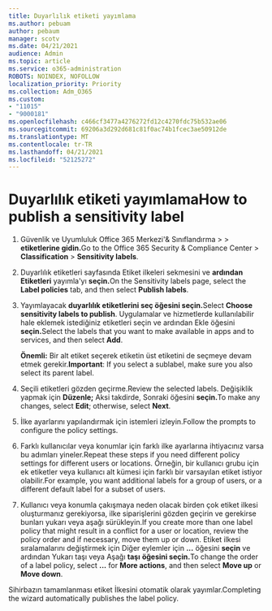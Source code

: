 ```yaml
---
title: Duyarlılık etiketi yayımlama
ms.author: pebuam
author: pebaum
manager: scotv
ms.date: 04/21/2021
audience: Admin
ms.topic: article
ms.service: o365-administration
ROBOTS: NOINDEX, NOFOLLOW
localization_priority: Priority
ms.collection: Adm_O365
ms.custom:
- "11015"
- "9000181"
ms.openlocfilehash: c466cf3477a4276272fd12c4270fdc75b532ae06
ms.sourcegitcommit: 69206a3d292d681c81f0ac74b1fcec3ae50912de
ms.translationtype: MT
ms.contentlocale: tr-TR
ms.lasthandoff: 04/21/2021
ms.locfileid: "52125272"
---
```

# <a name="how-to-publish-a-sensitivity-label"></a><span data-ttu-id="ed575-102">Duyarlılık etiketi yayımlama</span><span class="sxs-lookup"><span data-stu-id="ed575-102">How to publish a sensitivity label</span></span>

1. <span data-ttu-id="ed575-103">Güvenlik ve Uyumluluk Office 365 Merkezi'& Sınıflandırma >   >  **etiketlerine gidin.**</span><span class="sxs-lookup"><span data-stu-id="ed575-103">Go to the Office 365 Security & Compliance Center > **Classification** > **Sensitivity labels**.</span></span>

1. <span data-ttu-id="ed575-104">Duyarlılık etiketleri sayfasında Etiket ilkeleri sekmesini ve **ardından Etiketleri** yayımla'yı **seçin.**</span><span class="sxs-lookup"><span data-stu-id="ed575-104">On the Sensitivity labels page, select the **Label policies** tab, and then select **Publish labels**.</span></span>

1. <span data-ttu-id="ed575-105">Yayımlayacak **duyarlılık etiketlerini seç öğesini seçin.**</span><span class="sxs-lookup"><span data-stu-id="ed575-105">Select **Choose sensitivity labels to publish**.</span></span> <span data-ttu-id="ed575-106">Uygulamalar ve hizmetlerde kullanılabilir hale eklemek istediğiniz etiketleri seçin ve ardından Ekle öğesini **seçin.**</span><span class="sxs-lookup"><span data-stu-id="ed575-106">Select the labels that you want to make available in apps and to services, and then select **Add**.</span></span>

    <span data-ttu-id="ed575-107">**Önemli:** Bir alt etiket seçerek etiketin üst etiketini de seçmeye devam etmek gerekir.</span><span class="sxs-lookup"><span data-stu-id="ed575-107">**Important**: If you select a sublabel, make sure you also select its parent label.</span></span>

1. <span data-ttu-id="ed575-108">Seçili etiketleri gözden geçirme.</span><span class="sxs-lookup"><span data-stu-id="ed575-108">Review the selected labels.</span></span> <span data-ttu-id="ed575-109">Değişiklik yapmak için **Düzenle;** Aksi takdirde, Sonraki öğesini **seçin.**</span><span class="sxs-lookup"><span data-stu-id="ed575-109">To make any changes, select **Edit**; otherwise, select **Next**.</span></span>

1. <span data-ttu-id="ed575-110">İlke ayarlarını yapılandırmak için istemleri izleyin.</span><span class="sxs-lookup"><span data-stu-id="ed575-110">Follow the prompts to configure the policy settings.</span></span>

1. <span data-ttu-id="ed575-111">Farklı kullanıcılar veya konumlar için farklı ilke ayarlarına ihtiyacınız varsa bu adımları yineler.</span><span class="sxs-lookup"><span data-stu-id="ed575-111">Repeat these steps if you need different policy settings for different users or locations.</span></span> <span data-ttu-id="ed575-112">Örneğin, bir kullanıcı grubu için ek etiketler veya kullanıcı alt kümesi için farklı bir varsayılan etiket istiyor olabilir.</span><span class="sxs-lookup"><span data-stu-id="ed575-112">For example, you want additional labels for a group of users, or a different default label for a subset of users.</span></span>

1. <span data-ttu-id="ed575-113">Kullanıcı veya konumla çakışmaya neden olacak birden çok etiket ilkesi oluşturmanız gerekiyorsa, ilke siparişlerini gözden geçirin ve gerekirse bunları yukarı veya aşağı sürükleyin.</span><span class="sxs-lookup"><span data-stu-id="ed575-113">If you create more than one label policy that might result in a conflict for a user or location, review the policy order and if necessary, move them up or down.</span></span> <span data-ttu-id="ed575-114">Etiket ilkesi sıralamalarını değiştirmek için Diğer eylemler için **...** öğesini **seçin** ve ardından Yukarı taşı veya Aşağı **taşı** **öğesini seçin.**</span><span class="sxs-lookup"><span data-stu-id="ed575-114">To change the order of a label policy, select **...** for **More actions**, and then select **Move up** or **Move down**.</span></span>

<span data-ttu-id="ed575-115">Sihirbazın tamamlanması etiket İlkesini otomatik olarak yayımlar.</span><span class="sxs-lookup"><span data-stu-id="ed575-115">Completing the wizard automatically publishes the label policy.</span></span>